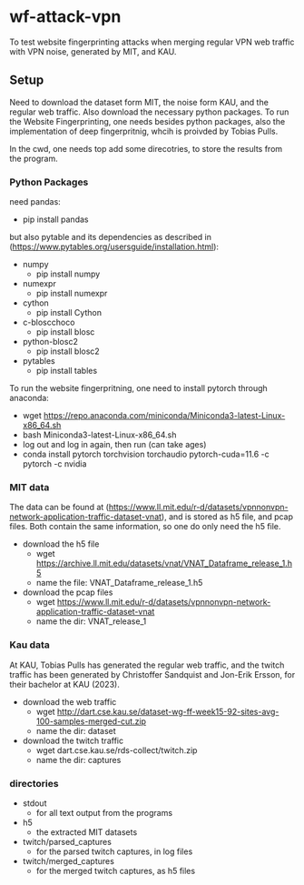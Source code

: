 # wf-attack-vpn
To test website fingerprinting attacks when merging regular VPN web traffic with VPN noise, generated by MIT, and KAU.


## Setup
Need to download the dataset form MIT, the noise form KAU, and the regular web traffic. Also download the necessary python packages. To run the Website Fingerprinting, one needs besides python packages, also the implementation of deep fingerpritnig, whcih is proivded by Tobias Pulls. 

In the cwd, one needs top add some direcotries, to store the results from the program.

### Python Packages
need pandas:
* pip install pandas

but also pytable and its dependencies as described in (https://www.pytables.org/usersguide/installation.html):
* numpy
    * pip install numpy
* numexpr
    * pip install numexpr
* cython
    * pip install Cython
* c-bloscchoco
    * pip install blosc
* python-blosc2
    * pip install blosc2
* pytables
    * pip install tables

To run the website fingerpritning, one need to install pytorch through anaconda:
* wget https://repo.anaconda.com/miniconda/Miniconda3-latest-Linux-x86_64.sh
* bash Miniconda3-latest-Linux-x86_64.sh
* log out and log in again, then run (can take ages)
* conda install pytorch torchvision torchaudio pytorch-cuda=11.6 -c pytorch -c nvidia

### MIT data
The data can be found at (https://www.ll.mit.edu/r-d/datasets/vpnnonvpn-network-application-traffic-dataset-vnat), and is stored as h5 file, and pcap files. Both contain the same information, so one do only need the h5 file.
* download the h5 file
    * wget https://archive.ll.mit.edu/datasets/vnat/VNAT_Dataframe_release_1.h5
    * name the file: VNAT_Dataframe_release_1.h5
* download the pcap files
    * wget https://www.ll.mit.edu/r-d/datasets/vpnnonvpn-network-application-traffic-dataset-vnat
    * name the dir: VNAT_release_1

### Kau data
At KAU, Tobias Pulls has generated the regular web traffic, and the twitch traffic has been generated by Christoffer Sandquist and Jon-Erik Ersson, for their bachelor at KAU (2023).
* download the web traffic
    * wget http://dart.cse.kau.se/dataset-wg-ff-week15-92-sites-avg-100-samples-merged-cut.zip
    * name the dir: dataset
* download the twitch traffic
    * wget dart.cse.kau.se/rds-collect/twitch.zip
    * name the dir: captures

### directories
* stdout
    * for all text output from the programs
* h5
    * the extracted MIT datasets
* twitch/parsed_captures
    * for the parsed twitch captures, in log files
* twitch/merged_captures
    * for the merged twitch captures, as h5 files 

